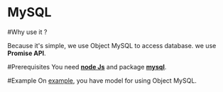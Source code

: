 # MySQL

#Why use it ?

Because it's simple, we use Object MySQL to access database.
we use **Promise API**.

#Prerequisites
You need **[node Js](https://nodejs.org/en/)** and package **[mysql](https://www.npmjs.com/package/mysql)**.

#Example
On [example](./example.js), you have model for using Object MySQL.  